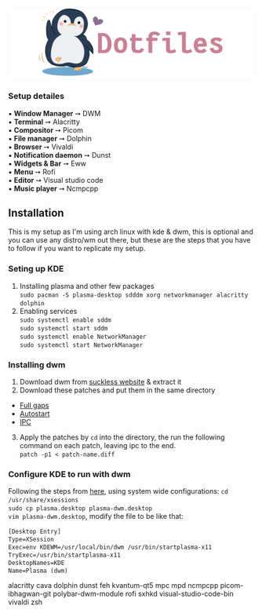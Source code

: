 ![img](https://github.com/Rashad-707/dotfiles/blob/main/img/dotfiles.png)
### Setup detailes  
▪ **Window Manager** ➙ DWM  
▪ **Terminal** ➙ Alacritty  
▪ **Compositor** ➙ Picom  
▪ **File manager** ➙ Dolphin  
▪ **Browser** ➙ Vivaldi  
▪ **Notification daemon** ➙ Dunst  
▪ **Widgets & Bar** ➙ Eww  
▪ **Menu** ➙ Rofi  
▪ **Editor** ➙ Visual studio code  
▪ **Music player** ➙ Ncmpcpp  

## Installation
This is my setup as I'm using arch linux with kde & dwm, this is optional and you can use any distro/wm out there, but these are the steps that you have to follow if you want to replicate my setup.

### Seting up KDE   
1. Installing plasma and other few packages  
`sudo pacman -S plasma-desktop sdddm xorg networkmanager alacritty dolphin`
2. Enabling services  
`sudo systemctl enable sddm`  
`sudo systemctl start sddm`  
`sudo systemctl enable NetworkManager`  
`sudo systemctl start NetworkManager`  
  
### Installing dwm 
1. Download dwm from [suckless website](https://dwm.suckless.org) & extract it 
2. Download these patches and put them in the same directory
- [Full gaps](https://dwm.suckless.org/patches/fullgaps/)    
- [Autostart](https://dwm.suckless.org/patches/autostart/)    
- [IPC](https://dwm.suckless.org/patches/ipc/)    
3. Apply the patches by `cd` into the directory, the run the following command on each patch, leaving ipc to the end.  
`patch -p1 < patch-name.diff`  
  
### Configure KDE to run with dwm  
Following the steps from [here](https://userbase.kde.org/Tutorials/Using_Other_Window_Managers_with_Plasma), using system wide configurations: 
`cd /usr/share/xsessions`  
`sudo cp plasma.desktop plasma-dwm.desktop`  
`vim plasma-dwm.desktop`, modify the file to be like that:  
```
[Desktop Entry]
Type=XSession
Exec=env KDEWM=/usr/local/bin/dwm /usr/bin/startplasma-x11
TryExec=/usr/bin/startplasma-x11
DesktopNames=KDE
Name=Plasma (dwm)
```  



alacritty
cava
dolphin
dunst
feh
kvantum-qt5
mpc
mpd
ncmpcpp
picom-ibhagwan-git
polybar-dwm-module
rofi
sxhkd
visual-studio-code-bin
vivaldi
zsh


